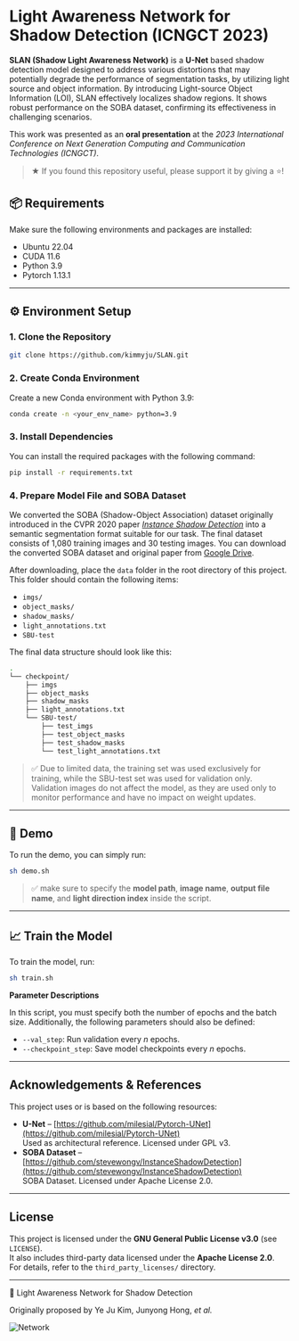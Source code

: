 # Light Awareness Network for Shadow Detection (ICNGCT 2023)

**SLAN (Shadow Light Awareness Network)** is a **U-Net** based shadow detection model designed to address various distortions that may potentially degrade the performance of segmentation tasks, by utilizing light source and object information. By introducing Light-source Object Information (LOI), SLAN effectively localizes shadow regions. It shows robust performance on the SOBA dataset, confirming its effectiveness in challenging scenarios.

This work was presented as an **oral presentation** at the *2023 International Conference on Next Generation Computing and Communication Technologies (ICNGCT)*.

> ★ If you found this repository useful, please support it by giving a ⭐!

## 📦 Requirements

Make sure the following environments and packages are installed:

- Ubuntu 22.04
- CUDA 11.6
- Python 3.9
- Pytorch 1.13.1

---

## ⚙️ Environment Setup 

### 1. Clone the Repository

```bash
git clone https://github.com/kimmyju/SLAN.git
```
### 2. Create Conda Environment

Create a new Conda environment with Python 3.9:

```bash
conda create -n <your_env_name> python=3.9
```
### 3. Install Dependencies

You can install the required packages with the following command:

```bash
pip install -r requirements.txt
```

### 4. Prepare Model File and SOBA Dataset

We converted the SOBA (Shadow-Object Association) dataset originally introduced in the CVPR 2020 paper [*Instance Shadow Detection*](https://github.com/stevewongv/InstanceShadowDetection) into a semantic segmentation format suitable for our task. The final dataset consists of 1,080 training images and 30 testing images. You can download the converted SOBA dataset and original paper from [Google Drive](https://drive.google.com/drive/folders/1N5W6UsecEBteExKbKDzAPg9LIFUd6Y1p?usp=sharing).

After downloading, place the `data` folder in the root directory of this project.
This folder should contain the following items:

- `imgs/`
- `object_masks/`
- `shadow_masks/`
- `light_annotations.txt`
- `SBU-test`

The final data structure should look like this:

```bash
.
└── checkpoint/
    ├── imgs
    ├── object_masks
    ├── shadow_masks
    ├── light_annotations.txt
    └── SBU-test/
        ├── test_imgs
        ├── test_object_masks
        ├── test_shadow_masks
        └── test_light_annotations.txt
```

> ✅ Due to limited data, the training set was used exclusively for training, while the SBU-test set was used for validation only. Validation images do not affect the model, as they are used only to monitor performance and have no impact on weight updates.

---

## 🧪 Demo

To run the demo, you can simply run:

```bash
sh demo.sh
```

> ✅ make sure to specify the **model path**, **image name**, **output file name**, and **light direction index** inside the script.

---

## 📈 Train the Model

To train the model, run:

```bash
sh train.sh
```   

**Parameter Descriptions**

In this script, you must specify both the number of epochs and the batch size.
Additionally, the following parameters should also be defined:

- `--val_step`: Run validation every *n* epochs.  
- `--checkpoint_step`: Save model checkpoints every *n* epochs.

---

## Acknowledgements & References

This project uses or is based on the following resources:

- **U-Net** – [https://github.com/milesial/Pytorch-UNet](https://github.com/milesial/Pytorch-UNet)  
  Used as architectural reference. Licensed under GPL v3.
- **SOBA Dataset** – [https://github.com/stevewongv/InstanceShadowDetection](https://github.com/stevewongv/InstanceShadowDetection)  
SOBA Dataset. Licensed under Apache License 2.0.

---

## License

This project is licensed under the **GNU General Public License v3.0** (see `LICENSE`).  
It also includes third-party data licensed under the **Apache License 2.0**.  
For details, refer to the `third_party_licenses/` directory.

---

📄 Light Awareness Network for Shadow Detection

Originally proposed by Ye Ju Kim, Junyong Hong, *et al.*

![Network](https://github.com/user-attachments/assets/c4f49c3d-0672-4382-8025-b6ced93fb737)
